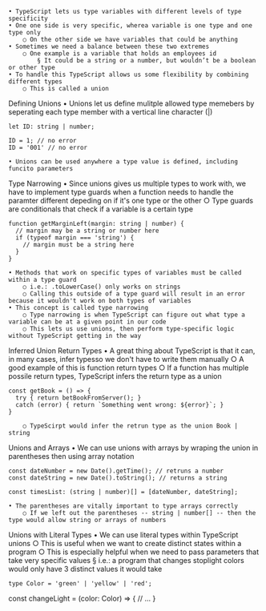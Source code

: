 	• TypeScript lets us type variables with different levels of type specificity
	• One one side is very specific, wherea variable is one type and one type only
		○ On the other side we have variables that could be anything
	• Sometimes we need a balance between these two extremes
		○ One example is a variable that holds an employees id
			§ It could be a string or a number, but wouldn’t be a boolean or other type
	• To handle this TypeScript allows us some flexibility by combining different types
		○ This is called a union
	
Defining Unions
	• Unions let us define mulitple allowed type memebers by seperating each type member with a vertical line character (|)
	
	let ID: string | number;
	
	ID = 1; // no error
	ID = '001' // no error
	
	• Unions can be used anywhere a type value is defined, including funcito parameters
	
Type Narrowing
	• Since unions gives us multiple types to work with, we have to implement type guards when a function needs to handle the paramter different depeding on if it's one type or the other
		○ Type guards are conditionals that check if a variable is a certain type
	
	function getMarginLeft(margin: string | number) {
	  // margin may be a string or number here
	  if (typeof margin === 'string') {
	    // margin must be a string here
	  }
	}
	
	• Methods that work on specific types of variables must be called within a type guard
		○ i.e.: .toLowerCase() only works on strings
		○ Calling this outside of a type guard will result in an error because it wouldn't work on both types of variables
	• This concept is called type narrowing 
		○ Type narrowing is when TypeScript can figure out what type a variable can be at a given point in our code
		○ This lets us use unions, then perform type-specific logic without TypeScript getting in the way
	
Inferred Union Return Types
	• A great thing about TypeScript is that it can, in many cases, infer typesso we don't have to write them manually
		○ A good example of this is function return types
		○ If a function has multiple possile return types, TypeScript infers the return type as a union
		
	const getBook = () => {
	  try { return betBookFromServer(); }
	  catch (error) { return `Something went wrong: ${error}`; }
	}
	
		○ TypeScirpt would infer the retrun type as the union Book | string

Unions and Arrays
	• We can use unions with arrays by wraping the union in parentheses then using array notation
	
	const dateNumber = new Date().getTime(); // retruns a number
	const dateString = new Date().toString(); // returns a string
	
	const timesList: (string | number)[] = [dateNumber, dateString];
	
	• The parentheses are vitally important to type arrays correctly
		○ If we left out the parentheses -- string | number[] -- then the type would allow string or arrays of numbers

Unions with Literal Types
	• We can use literal types within TypeScript unions
		○ This is useful when we want to create distinct states within a program
		○ This is especially helpful when we need to pass parameters that take very specific values
			§ i.e.: a program that changes stoplight colors would only have 3 distinct values it would take
	
	type Color = 'green' | 'yellow' | 'red';
const changeLight = (color: Color) => { // ... }